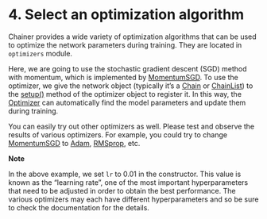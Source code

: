 # 4. Select an optimization algorithm

Chainer provides a wide variety of optimization algorithms that can be used to optimize the network parameters during training. They are located in `optimizers` module.

Here, we are going to use the stochastic gradient descent (SGD) method with momentum, which is implemented by [MomentumSGD](https://docs.chainer.org/en/latest/reference/generated/chainer.optimizers.MomentumSGD.html#chainer.optimizers.MomentumSGD). To use the optimizer, we give the network object (typically it’s a [Chain](https://docs.chainer.org/en/latest/reference/core/generated/chainer.Chain.html#chainer.Chain) or [ChainList](https://docs.chainer.org/en/latest/reference/core/generated/chainer.ChainList.html#chainer.ChainList)) to the [setup()](https://docs.chainer.org/en/latest/reference/core/generated/chainer.Optimizer.html#chainer.Optimizer.setup) method of the optimizer object to register it. In this way, the [Optimizer](https://docs.chainer.org/en/latest/reference/core/generated/chainer.Optimizer.html#chainer.Optimizer) can automatically find the model parameters and update them during training.

You can easily try out other optimizers as well. Please test and observe the results of various optimizers. For example, you could try to change [MomentumSGD](https://docs.chainer.org/en/latest/reference/generated/chainer.optimizers.MomentumSGD.html#chainer.optimizers.MomentumSGD) to [Adam](https://docs.chainer.org/en/latest/reference/generated/chainer.optimizers.Adam.html#chainer.optimizers.Adam), [RMSprop](https://docs.chainer.org/en/latest/reference/generated/chainer.optimizers.RMSprop.html#chainer.optimizers.RMSprop), etc.

**Note**

In the above example, we set `lr` to 0.01 in the constructor. This value is known as the “learning rate”, one of the most important hyperparameters that need to be adjusted in order to obtain the best performance. The various optimizers may each have different hyperparameters and so be sure to check the documentation for the details.
